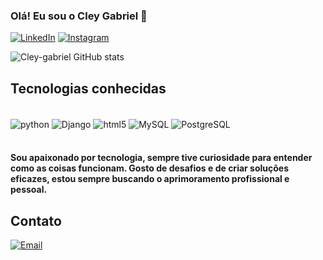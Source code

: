### Olá! Eu sou o Cley Gabriel 👋


[![LinkedIn](https://img.shields.io/badge/LinkedIn-0077B5?style=for-the-badge&logo=linkedin&logoColor=white)](https://www.linkedin.com/in/cley-gabriel-5b871b185/)
[![Instagram](https://img.shields.io/badge/Instagram-E4405F?style=for-the-badge&logo=instagram&logoColor=white)](https://www.instagram.com/cley_gabriel/)


![Cley-gabriel GitHub stats](https://github-readme-stats.vercel.app/api?username=Cley-gabriel&show_icons=true&theme=highcontrast)

## Tecnologias conhecidas

<div style = "display: inline_block"><br/> 
  <img align="center" alt="python" src="https://img.shields.io/badge/Python-14354C?style=for-the-badge&logo=python&logoColor=white">
  <img align="center" alt="Django" src="https://img.shields.io/badge/Django-092E20?style=for-the-badge&logo=django&logoColor=white">
  <img align="center" alt="html5" src="https://img.shields.io/badge/HTML5-E34F26?style=for-the-badge&logo=html5&logoColor=white">
  <img align="center" alt="MySQL" src="https://img.shields.io/badge/MySQL-005C84?style=for-the-badge&logo=mysql&logoColor=white">
  <img align="center" alt="PostgreSQL" src="https://img.shields.io/badge/PostgreSQL-316192?style=for-the-badge&logo=postgresql&logoColor=white">
</div><br/>

#### Sou apaixonado por tecnologia, sempre tive curiosidade para entender como as coisas funcionam. Gosto de desafios e de criar soluções eficazes, estou sempre buscando o aprimoramento profissional e pessoal.

## Contato 
[![Email](https://img.shields.io/badge/Microsoft_Outlook-0078D4?style=for-the-badge&logo=microsoft-outlook&logoColor=white)](mailto:gabrielcley23@hotmail.com)
